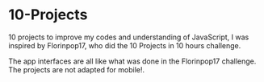 # 10-Projects
10 projects to improve my codes and understanding of JavaScript, I was inspired by Florinpop17, who did the 10 Projects in 10 hours challenge.

The app interfaces are all like what was done in the Florinpop17 challenge.
The projects are not adapted for mobile!.
